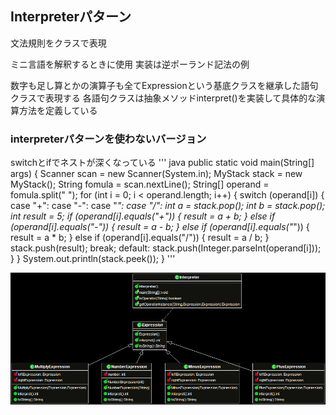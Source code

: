 ## Interpreterパターン
文法規則をクラスで表現

ミニ言語を解釈するときに使用
実装は逆ポーランド記法の例

数字も足し算とかの演算子も全てExpressionという基底クラスを継承した語句クラスで表現する
各語句クラスは抽象メソッドinterpret()を実装して具体的な演算方法を定義している

### interpreterパターンを使わないバージョン

switchとifでネストが深くなっている
''' java
	public static void main(String[] args) {
		Scanner scan = new Scanner(System.in);
		MyStack<Integer> stack = new MyStack();
		String fomula = scan.nextLine();
		String[] operand = fomula.split(" ");
		for (int i = 0; i < operand.length; i++) {
			switch (operand[i]) {
			case "+":
			case "-":
			case "*":
			case "/":
				int a = stack.pop();
				int b = stack.pop();
				int result = 5;
				if (operand[i].equals("+")) {
					result = a + b;
				} else if (operand[i].equals("-")) {
					result = a - b;
				} else if (operand[i].equals("*")) {
					result = a * b;
				} else if (operand[i].equals("/")) {
					result = a / b;
				}
				stack.push(result);
				break;
			default:
				stack.push(Integer.parseInt(operand[i]));
			}
		}
		System.out.println(stack.peek());
	}
'''

![dia](https://github.com/keikohi/design-patterns/blob/master/src/interpreter/dia.png)